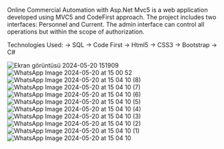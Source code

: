 Online Commercial Automation with Asp.Net Mvc5 is a web application developed using MVC5 and CodeFirst approach. The project includes two interfaces: Personnel and Current. The admin interface can control all operations but within the scope of authorization.

Technologies Used:
-> SQL
-> Code First
-> Html5
-> CSS3
-> Bootstrap
-> C#

![Ekran görüntüsü 2024-05-20 151909](https://github.com/smyy325/COMMERCIAL-AUTOMATION-PROJECT/assets/135053124/13aa51db-d786-4278-8896-f240c96934c7)
![WhatsApp Image 2024-05-20 at 15 00 52](https://github.com/smyy325/COMMERCIAL-AUTOMATION-PROJECT/assets/135053124/cb8f03fa-f3c7-4b1f-9ae5-51ab3987db0c)
![WhatsApp Image 2024-05-20 at 15 04 10 (8)](https://github.com/smyy325/COMMERCIAL-AUTOMATION-PROJECT/assets/135053124/a281cb56-8ce0-446e-b701-70d691d55cc7)
![WhatsApp Image 2024-05-20 at 15 04 10 (7)](https://github.com/smyy325/COMMERCIAL-AUTOMATION-PROJECT/assets/135053124/46460192-8a0c-4833-925c-03dac7f882b3)
![WhatsApp Image 2024-05-20 at 15 04 10 (6)](https://github.com/smyy325/COMMERCIAL-AUTOMATION-PROJECT/assets/135053124/16dafc03-4387-495f-98fb-7cfc42288913)
![WhatsApp Image 2024-05-20 at 15 04 10 (5)](https://github.com/smyy325/COMMERCIAL-AUTOMATION-PROJECT/assets/135053124/60e9dbe9-d828-4944-8a67-b72596be4795)
![WhatsApp Image 2024-05-20 at 15 04 10 (4)](https://github.com/smyy325/COMMERCIAL-AUTOMATION-PROJECT/assets/135053124/a34c48cd-65b8-47a3-9ebe-d97d450036c7)
![WhatsApp Image 2024-05-20 at 15 04 10 (3)](https://github.com/smyy325/COMMERCIAL-AUTOMATION-PROJECT/assets/135053124/1b66bbf9-66d2-4462-931a-7dc6606d4d63)
![WhatsApp Image 2024-05-20 at 15 04 10 (2)](https://github.com/smyy325/COMMERCIAL-AUTOMATION-PROJECT/assets/135053124/c479cfca-e9b7-4a25-ad71-7c6af94ba5b0)
![WhatsApp Image 2024-05-20 at 15 04 10 (1)](https://github.com/smyy325/COMMERCIAL-AUTOMATION-PROJECT/assets/135053124/cc20615e-f313-41c7-964c-ba947179b1f8)
![WhatsApp Image 2024-05-20 at 15 04 10](https://github.com/smyy325/COMMERCIAL-AUTOMATION-PROJECT/assets/135053124/cb8a0290-ced9-42e8-b7cd-eff6755e19cd)
